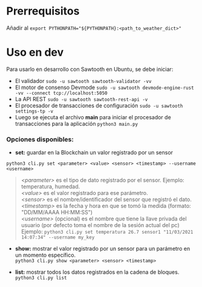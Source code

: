 # Prerrequisitos
Añadir al `export PYTHONPATH="${PYTHONPATH}:<path_to_weather_dict>"`

# Uso en dev
Para usarlo en desarrollo con Sawtooth en Ubuntu, se debe iniciar:
* El validador `sudo -u sawtooth sawtooth-validator -vv`
* El motor de consenso Devmode `sudo -u sawtooth devmode-engine-rust -vv --connect tcp://localhost:5050`
* La API REST `sudo -u sawtooth sawtooth-rest-api -v`
* El procesador de transacciones de configuración `sudo -u sawtooth settings-tp -v`
* Luego se ejecuta el archivo **main** para iniciar el procesador de transacciones para la aplicación `python3 main.py`  

### Opciones disponibles:
* **set:** guardar en la Blockchain un valor registrado por un sensor

```python3 cli.py set <parameter> <value> <sensor> <timestamp> --username <username>```

  > *\<parameter>* es el tipo de dato registrado por el sensor. Ejemplo: temperatura, humedad.  
  > *\<value>* es el valor registrado para ese parámetro.  
  *\<sensor>* es el nombre/identificador del sensor que registró el dato.  
  *\<timestamp>* es la fecha y hora en que se tomó la medida (formato: "DD/MM/AAAA HH:MM:SS")  
  *\<username>* (opcional) es el nombre que tiene la llave privada del usuario (por defecto toma el nombre de la sesión actual del pc)  
  Ejemplo: `python3 cli.py set temperatura 26.7 sensor1 "11/03/2021 14:07:34" --username my_key`
  
* **show:** mostrar el valor registrado por un sensor para un parámetro en un momento específico.  
```python3 cli.py show <parameter> <sensor> <timestamp>```

* **list:** mostrar todos los datos registrados en la cadena de bloques.
```python3 cli.py list```

